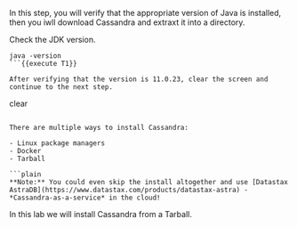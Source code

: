 In this step, you will verify that the appropriate version of Java is installed, then you iwll download Cassandra and extraxt it into a directory. 

Check the JDK version.
```
java -version
```{{execute T1}}

After verifying that the version is 11.0.23, clear the screen and continue to the next step.
```
clear
```{{execute T1}}

There are multiple ways to install Cassandra:

- Linux package managers
- Docker
- Tarball

```plain
**Note:** You could even skip the install altogether and use [Datastax AstraDB](https://www.datastax.com/products/datastax-astra) - *Cassandra-as-a-service* in the cloud! 
```

In this lab we will install Cassandra from a Tarball.